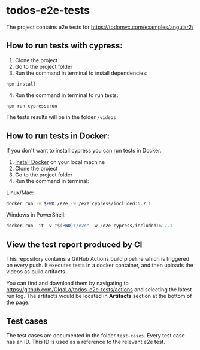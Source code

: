 # todos-e2e-tests

The project contains e2e tests for https://todomvc.com/examples/angular2/

## How to run tests with cypress:
1. Clone the project
2. Go to the project folder
3. Run the command in terminal to install dependencies:

`npm install`

4. Run the command in terminal to run tests: 

`npm run cypress:run`

The tests results will be in the folder `/videos`

## How to run tests in Docker:

If you don't want to install cypress you can run tests in Docker.

1. [Install Docker](https://docs.docker.com/get-docker/) on your local machine 
2. Clone the project 
3. Go to the project folder
4. Run the command in terminal:

Linux/Mac: 
```bash
docker run -v $PWD:/e2e -w /e2e cypress/included:6.7.1
```

Windows in PowerShell: 
```powershell
docker run -it -v "$(PWD):/e2e" -w /e2e cypress/included:6.7.1
```

## View the test report produced by CI 

This repository contains a GitHub Actions build pipeline which is triggered on every push. It executes tests in a docker container, and then uploads the videos as build artifacts. 

You can find and download them by navigating to https://github.com/OlgaLa/todos-e2e-tests/actions and selecting the latest run log. The artifacts would be located in **Artifacts** section at the bottom of the page.

## Test cases

The test cases are documented in the folder `test-cases`. Every test case has an ID. This ID is used as a reference to the relevant e2e test.

